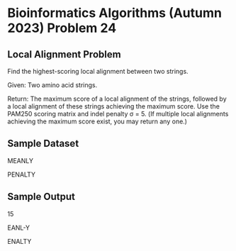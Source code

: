 # Bioinformatics Algorithms (Autumn 2023) Problem 24


##  Local Alignment Problem

Find the highest-scoring local alignment between two strings.

Given: Two amino acid strings.

Return: The maximum score of a local alignment of the strings, followed by a local alignment of these strings achieving the maximum score. Use the PAM250 scoring matrix and indel penalty σ = 5. (If multiple local alignments achieving the maximum score exist, you may return any one.)


## Sample Dataset

MEANLY

PENALTY


## Sample Output

15

EANL-Y

ENALTY
